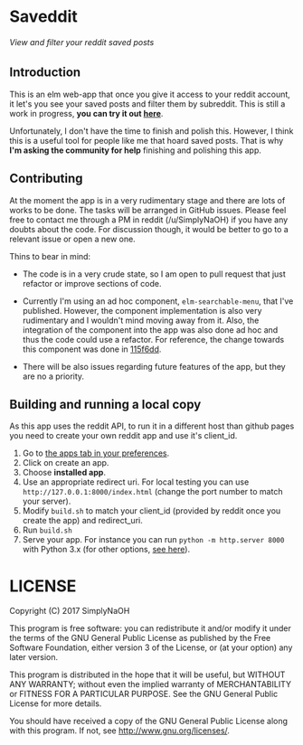# Saveddit
###### View and filter your reddit saved posts

## Introduction

This is an elm web-app that once you give it access to your reddit account, it
let's you see your saved posts and filter them by subreddit. This is still a
work in progress, **you can try it out
[here](https://SimplyNaOH.github.io/saveddit/)**.

Unfortunately, I don't have the time to finish and polish this. However, I think
this is a useful tool for people like me that hoard saved posts. That is why
**I'm asking the community for help** finishing and polishing this app.

## Contributing

At the moment the app is in a very rudimentary stage and there are lots of works
to be done. The tasks will be arranged in GitHub issues. Please feel free to
contact me through a PM in reddit (/u/SimplyNaOH) if you have any doubts about
the code. For discussion though, it would be better to go to a relevant issue or
open a new one.

Thins to bear in mind:
* The code is in a very crude state, so I am open to pull request that just
refactor or improve sections of code.

* Currently I'm using an ad hoc component, `elm-searchable-menu`, that I've
published. However, the component implementation is also very rudimentary and
I wouldn't mind moving away from it. Also, the integration of the component into
the app was also done ad hoc and thus the code could use a refactor. For
reference, the change towards this component was done in
[115f6dd](https://github.com/SimplyNaOH/saveddit/commit/115f6dd72e4c813408e399100d5b91f8f9a78667).

* There will be also issues regarding future features of the app, but they are
no a priority.


## Building and running a local copy

As this app uses the reddit API, to run it in a different host than github pages
you need to create your own reddit app and use it's client_id.

1. Go to [the apps tab in your preferences](https://www.reddit.com/prefs/apps/).
2. Click on create an app.
3. Choose **installed app**.
4. Use an appropriate redirect uri. For local testing you can use
  `http://127.0.0.1:8000/index.html` (change the port number to match your
    server).
5. Modify `build.sh` to match your client_id (provided by reddit once you create
  the app) and redirect_uri.
6. Run `build.sh`
7. Serve your app. For instance you can run `python -m http.server 8000` with
  Python 3.x (for other options,
    [see here](https://gist.github.com/willurd/5720255)).

# LICENSE

Copyright (C) 2017 SimplyNaOH

This program is free software: you can redistribute it and/or modify
it under the terms of the GNU General Public License as published by
the Free Software Foundation, either version 3 of the License, or
(at your option) any later version.

This program is distributed in the hope that it will be useful,
but WITHOUT ANY WARRANTY; without even the implied warranty of
MERCHANTABILITY or FITNESS FOR A PARTICULAR PURPOSE.  See the
GNU General Public License for more details.

You should have received a copy of the GNU General Public License
along with this program.  If not, see <http://www.gnu.org/licenses/>.
